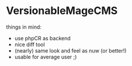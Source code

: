 VersionableMageCMS
==================


things in mind:

* use phpCR as backend
* nice diff tool
* (nearly) same look and feel as nuw (or better!)
* usable for average user ;)
